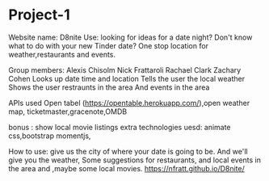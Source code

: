 # Project-1
Website name: D8nite
Use: looking for ideas for a date night? Don't know what to do with your new Tinder date? One stop location for weather,restaurants and events.

Group members:
Alexis Chisolm
Nick Frattaroli 
Rachael Clark
Zachary Cohen
Looks up date time and location 
Tells the user the local weather 
Shows the user restraunts in the area 
And events in the area

APIs used Open tabel (https://opentable.herokuapp.com/),open weather map, ticketmaster,gracenote,OMDB

bonus : show local movie listings 
extra technologies uesd: animate css,bootstrap 
momentjs,

 
How to use: give us the city of where your date is going to be. And we'll give you the weather,
Some suggestions for restaurants, and local events in the area and ,maybe some local movies.
 https://nfratt.github.io/D8nite/
